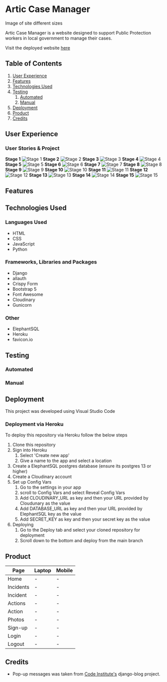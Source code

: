 # Artic Case Manager

Image of site different sizes

Artic Case Manager is a website designed to support Public Protection workers in local government to manage their cases.

Visit the deployed website [here](https://project-4-artic-case-manager-0cfe222fc6e4.herokuapp.com/)

## Table of Contents

1. [User Experience](#user-experience)
2. [Features](#features)
3. [Technologies Used](#technologies-used)
4. [Testing](#testing)
    1. [Automated](#automated)
    2. [Manual](#manual)
5. [Deployment](#deployment)
6. [Product](#product)
7. [Credits](#credits)

## User Experience

### User Stories & Project

**Stage 1**
![Stage 1](assets/project-timelines/stage1.png)
**Stage 2**
![Stage 2](assets/project-timelines/stage2.png)
**Stage 3**
![Stage 3](assets/project-timelines/stage3.png)
**Stage 4**
![Stage 4](assets/project-timelines/stage4.png)
**Stage 5**
![Stage 5](assets/project-timelines/stage5.png)
**Stage 6**
![Stage 6](assets/project-timelines/stage6.png)
**Stage 7**
![Stage 7](assets/project-timelines/stage7.png)
**Stage 8**
![Stage 8](assets/project-timelines/stage8.png)
**Stage 9**
![Stage 9](assets/project-timelines/stage9.png)
**Stage 10**
![Stage 10](assets/project-timelines/stage10.png)
**Stage 11**
![Stage 11](assets/project-timelines/stage11.png)
**Stage 12**
![Stage 12](assets/project-timelines/stage12.png)
**Stage 13**
![Stage 13](assets/project-timelines/stage13.png)
**Stage 14**
![Stage 14](assets/project-timelines/stage14.png)
**Stage 15**
![Stage 15](assets/project-timelines/stage15.png)

## Features

## Technologies Used

### Languages Used
* HTML
* CSS
* JavaScript
* Python

### Frameworks, Libraries and Packages
* Django
* allauth
* Crispy Form
* Bootstrap 5
* Font Awesome
* Cloudinary
* Gunicorn

### Other
* ElephantSQL
* Heroku
* favicon.io

## Testing

### Automated

### Manual

## Deployment
This project was developed using Visual Studio Code

### Deployment via Heroku
To deploy this repository via Heroku follow the below steps

1. Clone this repository
2. Sign into Heroku
    1. Select 'Create new app'
    2. Give a name to the app and select a location
3. Create a ElephantSQL postgres database (ensure its postgres 13 or higher)
4. Create a Cloudinary account
5. Set up Config Vars
    1. Go to the settings in your app
    2. scroll to Config Vars and select Reveal Config Vars
    3. Add CLOUDINARY_URL as key and then your URL provided by Cloudunary as the value
    4. Add DATABASE_URL as key and then your URL provided by ElephantSQL key as the value
    5. Add SECRET_KEY as key and then your secret key as the value
6. Deploying
    1. Go to the Deploy tab and select your cloned repository for deployment
    2. Scroll down to the bottom and deploy from the main branch


## Product

Page | Laptop | Mobile |
--- | --- | --- |
| Home | - | - |
| Incidents | - | - |
| Incident | - | - |
| Actions | - | - |
| Action | - | - |
| Photos | - | - |
| Sign-up | - | - |
| Login | - | - |
| Logout | - | - |

## Credits
* Pop-up messages was taken from [Code Institute's](https://codeinstitute.net/) django-blog project.
